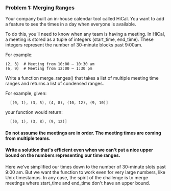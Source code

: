 ### Problem 1: Merging Ranges
Your company built an in-house calendar tool called HiCal.
You want to add a feature to see the times in a day when everyone is available.

To do this, you’ll need to know when any team is having a meeting.
In HiCal, a meeting is stored as a tuple of integers (start_time, end_time).
These integers represent the number of 30-minute blocks past 9:00am.

For example:

```
(2, 3)  # Meeting from 10:00 – 10:30 am
(6, 9)  # Meeting from 12:00 – 1:30 pm
```

Write a function merge_ranges() that takes a list of multiple meeting time ranges and returns a list of condensed ranges.

For example, given:
```
  [(0, 1), (3, 5), (4, 8), (10, 12), (9, 10)]
```

your function would return:
```
  [(0, 1), (3, 8), (9, 12)]
```

#### Do not assume the meetings are in order. The meeting times are coming from multiple teams.

#### Write a solution that's efficient even when we can't put a nice upper bound on the numbers representing our time ranges.
Here we've simplified our times down to the number of 30-minute slots past 9:00 am.
But we want the function to work even for very large numbers, like Unix timestamps.
In any case, the spirit of the challenge is to merge meetings where start_time and end_time don't have an upper bound.

